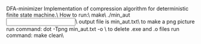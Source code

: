DFA-minimizer
Implementation of compression algorithm for deterministic finite state machine.\\
How to run:\\
make\\
./min_aut <input file>\\
output file is min_aut.txt\\
to make a png picture run command: dot -Tpng min_aut.txt -o <output file>\\
to delete .exe and .o files run command: make clean\\
